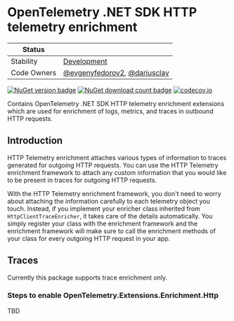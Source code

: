# OpenTelemetry .NET SDK HTTP telemetry enrichment

| Status      |           |
| ----------- | --------- |
| Stability   | [Development](../../README.md#development) |
| Code Owners | [@evgenyfedorov2](https://github.com/evgenyfedorov2), [@dariusclay](https://github.com/dariusclay) |

[![NuGet version badge](https://img.shields.io/nuget/v/OpenTelemetry.Extensions.Enrichment.Http)](https://www.nuget.org/packages/OpenTelemetry.Extensions.Enrichment.Http)
[![NuGet download count badge](https://img.shields.io/nuget/dt/OpenTelemetry.Extensions.Enrichment.Http)](https://www.nuget.org/packages/OpenTelemetry.Extensions.Enrichment.Http)
[![codecov.io](https://codecov.io/gh/open-telemetry/opentelemetry-dotnet-contrib/branch/main/graphs/badge.svg?flag=unittests-Extensions.Enrichment.Http)](https://app.codecov.io/gh/open-telemetry/opentelemetry-dotnet-contrib?flags[0]=unittests-Extensions.Enrichment.Http)

Contains OpenTelemetry .NET SDK HTTP telemetry enrichment extensions
which are used for enrichment of logs, metrics, and traces in outbound HTTP requests.

## Introduction

HTTP Telemetry enrichment attaches various types of information to traces
generated for outgoing HTTP requests.
You can use the HTTP Telemetry enrichment framework to attach any custom
information that you would like to be present in traces for outgoing HTTP requests.

With the HTTP Telemetry enrichment framework, you don't need to worry
about attaching the information carefully to each telemetry object you touch.
Instead, if you implement your enricher class inherited from `HttpClientTraceEnricher`,
it  takes care of the details automatically. You simply register your class with
the enrichment framework and the enrichment framework will make sure to call the
enrichment methods of your class for every outgoing HTTP request in your app.

## Traces

Currently this package supports trace enrichment only.

### Steps to enable OpenTelemetry.Extensions.Enrichment.Http

TBD
